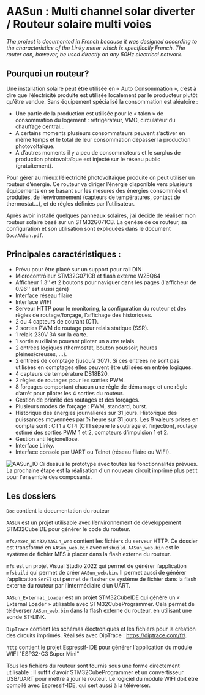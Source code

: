 # AASun : Multi channel solar diverter / Routeur solaire multi voies

_The project is documented in French because it was designed according to the characteristics of the Linky meter which is specifically French. The router can, however, be used directly on any 50Hz electrical network._

## Pourquoi un routeur?
Une installation solaire peut être utilisée en « Auto Consommation », c’est à dire que l’électricité produite est utilisée localement par le producteur plutôt qu’être vendue.
Sans équipement spécialisé la consommation est aléatoire :
- Une partie de la production est utilisée pour le « talon » de consommation du logement : réfrigérateur, VMC, circulateur du chauffage central…
- A certains moments plusieurs consommateurs peuvent s’activer en même temps et le total de leur consommation dépasser la production photovoltaïque.
- A d’autres moments il y a peu de consommateurs et le surplus de production photovoltaïque est injecté sur le réseau public (gratuitement).

Pour gérer au mieux l’électricité photovoltaïque produite on peut utiliser un routeur d’énergie. Ce routeur va diriger l’énergie disponible vers plusieurs équipements en se basant sur les mesures des énergies consommée et produites, de l’environnement (capteurs de températures, contact de thermostat…), et de règles définies par l’utilisateur.

Après avoir installé quelques panneaux solaires, j’ai décidé de réaliser mon routeur solaire basé sur un STM32G071CB.
La genèse de ce routeur, sa configuration et son utilisation sont expliquées dans le document `Doc/AASun.pdf`.

## Principales caractéristiques :
-	Prévu pour être placé sur un support pour rail DIN
-	Microcontrôleur STM32G071CB et flash externe W25Q64
-	Afficheur 1.3’’ et 2 boutons pour naviguer dans les pages (l'afficheur de 0.96'' est aussi géré)
-	Interface réseau filaire
-	Interface WIFI
-	Serveur HTTP pour le monitoring, la configuration du routeur et des règles de routage/forçage, l’affichage des historiques.
-	2 ou 4 capteurs de courant (CT).
-	2 sorties PWM de routage pour relais statique (SSR).
-	1 relais 230V 3A sur la carte.
-	1 sortie auxiliaire pouvant piloter un autre relais.
-	2 entrées logiques (thermostat, bouton poussoir, heures pleines/creuses, …).
-	2 entrées de comptage (jusqu’à 30V). Si ces entrées ne sont pas utilisées en comptages elles peuvent être utilisées en entrée logiques.
-	4 capteurs de température DS18B20.
-	2 règles de routages pour les sorties PWM.
-	8 forçages comportant chacun une règle de démarrage et une règle d’arrêt pour piloter les 4 sorties du routeur.
-	Gestion de priorité des routages et des forçages.
-	Plusieurs modes de forçage : PWM, standard, burst.
-	Historique des énergies journalières sur 31 jours. Historique des puissances moyennées par ¼ heure sur 31 jours. Les 9 valeurs prises en compte sont : CT1 à CT4 (CT1 sépare le soutirage et l’injection),  routage estimé des sorties PWM 1 et 2, compteurs d’impulsion 1 et 2.
-	Gestion anti légionellose.
-	Interface Linky.
-	Interface console par UART ou Telnet (réseau filaire ou WIFI).

![AASun_IO](https://github.com/Nikitarc/AASun/assets/101801098/16495067-dde8-47d1-9afe-b8b53f5aedf1)
Ci dessus le prototype avec toutes les fonctionnalités prévues. La prochaine étape est la réalisation d'un nouveau circuit imprimé plus petit pour l'ensemble des composants.

## Les dossiers
`Doc` contient la documentation du routeur

`AASUN` est un projet utilisable avec l’environnement de développement STM32CubeIDE pour générer le code du routeur.

`mfs/exec_Win32/AASun_web` contient les fichiers du serveur HTTP. Ce dossier est transformé en `AASun_web.bin` avec `mfsbuild`. `AASun_web.bin` est le système de fichier MFS à placer dans la flash externe du routeur.

`mfs` est un projet Visual Studio 2022 qui permet de générer l’application `mfsbuild` qui permet de créer `AASun_web.bin`. Il permet aussi de générer l’application `SerEl` qui permet de flasher ce système de fichier dans la flash externe du routeur par l’intermédiaire d’un UART.

`AASun_External_Loader` est un projet STM32CubeIDE qui génère un « External Loader » utilisable avec STM32CubeProgrammer. Cela permet de téléverser `AASun_web.bin` dans la flash externe du routeur, en utilisant une sonde ST-LINK.

`DipTrace` contient les schémas électroniques et les fichiers pour la création des circuits imprimés. Réalisés avec DipTrace : https://diptrace.com/fr/.

`http` contient le projet Espressif-IDE pour générer l'application du module WIFI "ESP32-C3 Super Mini"

Tous les fichiers du routeur sont fournis sous une forme directement utilisable : Il suffit d’avoir STM32CubeProgrammer et un convertisseur USB/UART pour mettre à jour le routeur.
Le logiciel du module WIFI doit être compilé avec Espressif-IDE, qui sert aussi à la téléverser.
